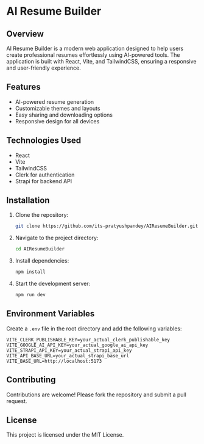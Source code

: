 # AI Resume Builder

## Overview
AI Resume Builder is a modern web application designed to help users create professional resumes effortlessly using AI-powered tools. The application is built with React, Vite, and TailwindCSS, ensuring a responsive and user-friendly experience.

## Features
- AI-powered resume generation
- Customizable themes and layouts
- Easy sharing and downloading options
- Responsive design for all devices

## Technologies Used
- React
- Vite
- TailwindCSS
- Clerk for authentication
- Strapi for backend API

## Installation
1. Clone the repository:
   ```bash
   git clone https://github.com/its-pratyushpandey/AIResumeBuilder.git
   ```
2. Navigate to the project directory:
   ```bash
   cd AIResumeBuilder
   ```
3. Install dependencies:
   ```bash
   npm install
   ```
4. Start the development server:
   ```bash
   npm run dev
   ```

## Environment Variables
Create a `.env` file in the root directory and add the following variables:
```properties
VITE_CLERK_PUBLISHABLE_KEY=your_actual_clerk_publishable_key
VITE_GOOGLE_AI_API_KEY=your_actual_google_ai_api_key
VITE_STRAPI_API_KEY=your_actual_strapi_api_key
VITE_API_BASE_URL=your_actual_strapi_base_url
VITE_BASE_URL=http://localhost:5173
```

## Contributing
Contributions are welcome! Please fork the repository and submit a pull request.

## License
This project is licensed under the MIT License.
